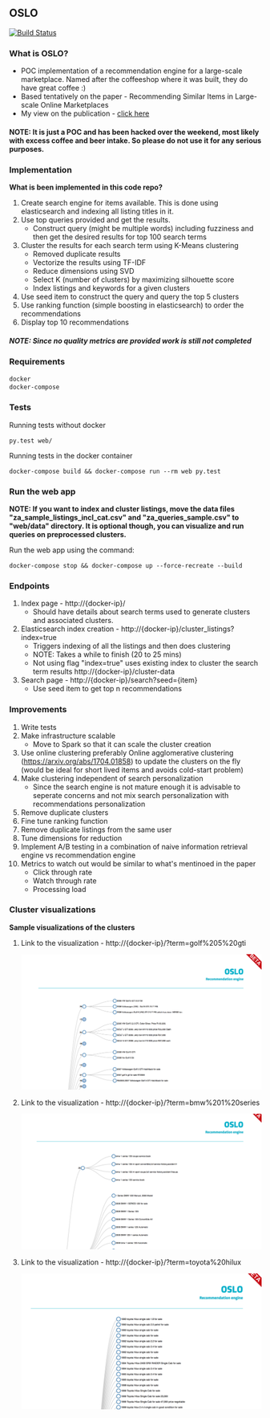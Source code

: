 ## OSLO

[![Build Status](https://travis-ci.org/nikhilRP/oslo.svg?branch=master)](https://travis-ci.org/nikhilRP/oslo)

### What is OSLO?
* POC implementation of a recommendation engine for a large-scale marketplace. Named after the coffeeshop where it was built, they do have great coffee :)
* Based tentatively on the paper - Recommending Similar Items in Large-scale Online Marketplaces
* My view on the publication - [click here](https://github.com/nikhilRP/recommendation_engine/blob/master/Review.md)

#### NOTE: It is just a POC and has been hacked over the weekend, most likely with excess coffee and beer intake. So please do not use it for any serious purposes.

### Implementation

**What is been implemented in this code repo?**

1. Create search engine for items available. This is done using elasticsearch and indexing all listing titles in it.
2. Use top queries provided and get the results.
    * Construct query (might be multiple words) including fuzziness and then get the desired results for top 100 search terms
3. Cluster the results for each search term using K-Means clustering
    * Removed duplicate results
    * Vectorize the results using TF-IDF
    * Reduce dimensions using SVD
    * Select K (number of clusters) by maximizing silhouette score
    * Index listings and keywords for a given clusters
4. Use seed item to construct the query and query the top 5 clusters
5. Use ranking function (simple boosting in elasticsearch) to order the recommendations
6. Display top 10 recommendations

##### NOTE: Since no quality metrics are provided work is still not completed

### Requirements

    docker
    docker-compose

### Tests

  Running tests without docker

    py.test web/

  Running tests in the docker container

    docker-compose build && docker-compose run --rm web py.test

### Run the web app

  **NOTE: If you want to index and cluster listings, move the data files "za_sample_listings_incl_cat.csv" and "za_queries_sample.csv" to "web/data" directory. It is optional though, you can visualize and run queries on preprocessed clusters.**

  Run the web app using the command:

    docker-compose stop && docker-compose up --force-recreate --build


### Endpoints

1. Index page - http://{docker-ip}/
    - Should have details about search terms used to generate clusters and associated clusters.
2.  Elasticsearch index creation -  http://{docker-ip}/cluster_listings?index=true
    - Triggers indexing of all the listings and then does clustering
    - NOTE: Takes a while to finish (20 to 25 mins)
    - Not using flag "index=true" uses existing index to cluster the search term results http://{docker-ip}/cluster-data
3. Search page - http://{docker-ip}/search?seed={item}
    - Use seed item to get top n recommendations

### Improvements

1. Write tests
2. Make infrastructure scalable
    - Move to Spark so that it can scale the cluster creation
3. Use online clustering preferably Online agglomerative clustering (https://arxiv.org/abs/1704.01858) to update the clusters on the fly (would be ideal for short lived items and avoids cold-start problem)
4. Make clustering independent of search personalization
    - Since the search engine is not mature enough it is advisable to seperate concerns and not mix search personalization with recommendations personalization
5. Remove duplicate clusters
6. Fine tune ranking function
7. Remove duplicate listings from the same user
8. Tune dimensions for reduction
9. Implement A/B testing in a combination of naive information retrieval engine vs recommendation engine
10. Metrics to watch out would be similar to what's mentinoed in the paper
    * Click through rate
    * Watch through rate
    * Processing load

### Cluster visualizations

**Sample visualizations of the clusters**

1. Link to the visualization - http://{docker-ip}/?term=golf%205%20gti

      <img src="https://raw.githubusercontent.com/nikhilRP/oslo/master/img/cluster1.png" width="600"/>

2. Link to the visualization - http://{docker-ip}/?term=bmw%201%20series

      <img src="https://raw.githubusercontent.com/nikhilRP/oslo/master/img/cluster4.png" width="600" />

3. Link to the visualization - http://{docker-ip}/?term=toyota%20hilux

      <img src="https://raw.githubusercontent.com/nikhilRP/oslo/master/img/cluster3.png" width="600" />
